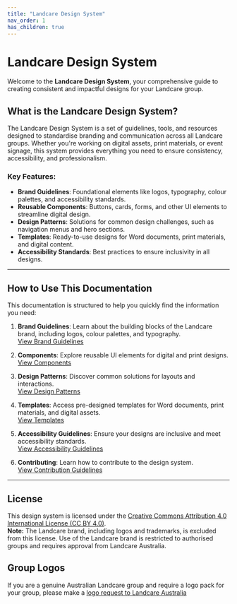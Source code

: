 ```yaml
---
title: "Landcare Design System"
nav_order: 1
has_children: true
---
```


# Landcare Design System

Welcome to the **Landcare Design System**, your comprehensive guide to creating consistent and impactful designs for your Landcare group.

## What is the Landcare Design System?

The Landcare Design System is a set of guidelines, tools, and resources designed to standardise branding and communication across all Landcare groups. Whether you're working on digital assets, print materials, or event signage, this system provides everything you need to ensure consistency, accessibility, and professionalism.

### Key Features:
- **Brand Guidelines**: Foundational elements like logos, typography, colour palettes, and accessibility standards.
- **Reusable Components**: Buttons, cards, forms, and other UI elements to streamline digital design.
- **Design Patterns**: Solutions for common design challenges, such as navigation menus and hero sections.
- **Templates**: Ready-to-use designs for Word documents, print materials, and digital content.
- **Accessibility Standards**: Best practices to ensure inclusivity in all designs.

---

## How to Use This Documentation

This documentation is structured to help you quickly find the information you need:

1. **Brand Guidelines**: Learn about the building blocks of the Landcare brand, including logos, colour palettes, and typography.  
   [View Brand Guidelines](branding/index.md)

2. **Components**: Explore reusable UI elements for digital and print designs.  
   [View Components](components/index.md)

3. **Design Patterns**: Discover common solutions for layouts and interactions.  
   [View Design Patterns](patterns/index.md)

4. **Templates**: Access pre-designed templates for Word documents, print materials, and digital assets.  
   [View Templates](templates/index.md)

5. **Accessibility Guidelines**: Ensure your designs are inclusive and meet accessibility standards.  
   [View Accessibility Guidelines](accessibility.md)

6. **Contributing**: Learn how to contribute to the design system.  
   [View Contribution Guidelines](contributing.md)

---

## License

This design system is licensed under the [Creative Commons Attribution 4.0 International License (CC BY 4.0)](https://creativecommons.org/licenses/by/4.0/).  
**Note:** The Landcare brand, including logos and trademarks, is excluded from this license. Use of the Landcare brand is restricted to authorised groups and requires approval from Landcare Australia.

## Group Logos
If you are a genuine Australian Landcare group and require a logo pack for your group, please make a [logo request to Landcare Australia](branding/logo-request.md)